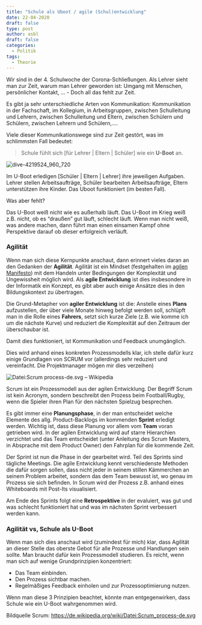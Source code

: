 ```yaml
---
title: "Schule als Uboot / agile (Schul)entwicklung"
date: 22-04-2020
draft: false
type: post
author: asbl
draft: false
categories:
  - Politik
tags:
  - Theorie
---
```


Wir sind in der 4. Schulwoche der Corona-Schließungen. Als Lehrer sieht man zur Zeit, warum man Lehrer geworden ist: Umgang mit Menschen, persönlicher Kontakt, …   - Doch all das fehlt zur Zeit.

Es gibt ja sehr unterschiedliche Arten von Kommunikation: Kommunikation in der Fachschaft, im Kollegium, in Arbeitsgruppen, zwischen Schulleitung und Lehrern, zwischen Schulleitung und Eltern, zwischen Schülern und Schülern, zwischen Lehrern und Schülern,….

Viele dieser Kommunikationswege sind zur Zeit gestört, was im schlimmsten Fall bedeutet:

>  Schule fühlt sich [für Lehrer | Eltern | Schüler] wie ein **U-Boot** an.

![dive-4219524_960_720](S:\web\grav\blog.it-teaching\pages\01.blog\2020-04-22-schule-als-uboot\dive-4219524_960_720.png)

Im U-Boot erledigen [Schüler | Eltern | Lehrer] ihre jeweiligen Aufgaben. Lehrer stellen Arbeitsaufträge, Schüler bearbeiten Arbeitsaufträge, Eltern unterstützen ihre Kinder. Das Uboot funktioniert (im besten Fall).

Was aber fehlt?

Das U-Boot weiß nicht wie es außerhalb läuft. Das U-Boot im Krieg weiß z.B. nicht, ob es “draußen” gut läuft, schlecht läuft. Wenn man nicht weiß, was andere machen, dann führt man einen einsamen Kampf ohne Perspektive darauf ob dieser erfolgreich verläuft. 

### Agilität

Wenn man sich diese Kernpunkte anschaut, dann erinnert vieles daran an den Gedanken der **Agilität**. Agilität ist ein Mindset (festgehalten im [agilen Manifesto](https://agilemanifesto.org/)) mit dem Handeln unter Bedingungen der Komplexität und Ungewissheit möglich wird. Als **agile Entwicklung** ist dies insbesondere in der Informatik ein Konzept, es gibt aber auch einige Ansätze dies in den Bildungskontext zu übertragen.

Die Grund-Metapher von **agiler Entwicklung** ist die: Anstelle eines **Plans** aufzustellen, der über viele Monate hinweg befolgt werden soll, schlüpft man in die Rolle eines **Fahrers**, setzt sich kurze Ziele (z.B. wie komme ich um die nächste Kurve) und reduziert die Komplexität auf den Zeitraum der überschaubar ist. 

Damit dies funktioniert, ist Kommunikation und Feedback unumgänglich.

Dies wird anhand eines konkreten Prozessmodells klar, ich stelle dafür kurz einige Grundlagen von SCRUM vor (allerdings sehr reduziert und vereinfacht. Die Projektmanager mögen mir dies verzeihen)

![Datei:Scrum process-de.svg – Wikipedia](https://upload.wikimedia.org/wikipedia/commons/thumb/a/ad/Scrum_process-de.svg/1280px-Scrum_process-de.svg.png)

Scrum ist ein Prozessmodell aus der agilen Entwicklung. Der Begriff Scrum ist kein Acronym, sondern beschreibt den Prozess beim Football/Rugby, wenn die Spieler ihren Plan für den nächsten Spielzug besprechen. 

Es gibt immer eine **Planungsphase**, in der man entscheidet welche Elemente des allg. Product-Backlogs im kommenden **Sprint** erledigt werden. Wichtig ist, dass diese Planung vor allem vom **Team** voran getrieben wird. In der agilen Entwicklung wird auf starre Hierarchien verzichtet und das Team entscheidet (unter Anleitung des Scrum Masters, in Absprache mit dem Product Owner) den Fahrplan für die kommende Zeit.

Der Sprint ist nun die Phase in der gearbeitet wird. Teil des Sprints sind tägliche Meetings. Die agile Entwicklung kennt verschiedenste Methoden die dafür sorgen sollen, dass nicht jeder in seinem stillen Kämmerchen an seinem Problem arbeitet, sondern das dem Team bewusst ist, wo genau im Prozess sie sich befinden.  In Scrum wird der Prozess z.B. anhand eines Whiteboards mit Post-Its visualisiert.

Am Ende des Sprints folgt eine **Retrospektive** in der evaluiert, was gut und was schlecht funktioniert hat und was im nächsten Sprint verbessert werden kann.

### Agilität vs, Schule als U-Boot

Wenn man sich dies anschaut wird (zumindest für mich) klar, dass Agilität an dieser Stelle das oberste Gebot für alle Prozesse und Handlungen sein sollte. Man braucht dafür kein Prozessmodell studieren. Es reicht, wenn man sich auf wenige Grundprinzipien konzentriert:

* Das Team einbinden.
* Den Prozess sichtbar machen.
* Regelmäßiges Feedback einholen und zur Prozessoptimierung nutzen.

Wenn man diese 3 Prinzipien beachtet, könnte man entgegenwirken, dass Schule wie ein U-Boot wahrgenommen wird.



Bildquelle Scrum: https://de.wikipedia.org/wiki/Datei:Scrum_process-de.svg







